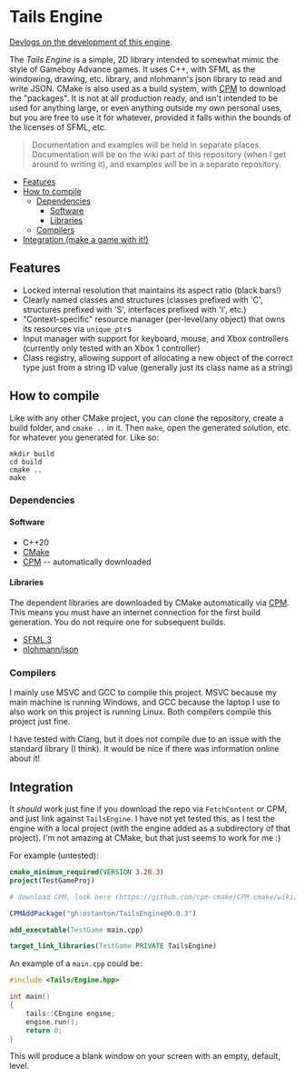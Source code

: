 # Tails Engine

[Devlogs on the development of this engine](https://www.youtube.com/playlist?list=PL8y2eQUFF8A-a4O3URQ2i6lYfzapD0ouc).

The *Tails Engine* is a simple, 2D library intended to somewhat mimic the style of Gameboy Advance games. It uses C++, with SFML as the windowing, drawing, etc. library, and nlohmann's json library to read and write JSON. CMake is also used as a build system, with [CPM](https://github.com/cpm-cmake/CPM.cmake) to download the "packages". It is not at all production ready, and isn't intended to be used for anything large, or even anything outside my own personal uses, but you are free to use it for whatever, provided it falls within the bounds of the licenses of SFML, etc.

> Documentation and examples will be held in separate places. Documentation will be on the wiki part of this repository (when I get around to writing it), and examples will be in a separate repository.

- [Features](#features)
- [How to compile](#how-to-compile)
  - [Dependencies](#dependencies)
    - [Software](#software)
    - [Libraries](#libraries)
  - [Compilers](#compilers)
- [Integration (make a game with it!)](#integration)

## Features

- Locked internal resolution that maintains its aspect ratio (black bars!)
- Clearly named classes and structures (classes prefixed with 'C', structures prefixed with 'S', interfaces prefixed with 'I', etc.)
- "Context-specific" resource manager (per-level/any object) that owns its resources via `unique_ptr`s
- Input manager with support for keyboard, mouse, and Xbox controllers (currently only tested with an Xbox 1 controller)
- Class registry, allowing support of allocating a new object of the correct type just from a string ID value (generally just its class name as a string)

## How to compile

Like with any other CMake project, you can clone the repository, create a build folder, and `cmake ..` in it. Then `make`, open the generated solution, etc. for whatever you generated for. Like so:
```
mkdir build
cd build
cmake ..
make
```

### Dependencies

#### Software

- C++20
- [CMake](https://cmake.org/)
- [CPM](https://github.com/cpm-cmake/CPM.cmake) -- automatically downloaded

#### Libraries

The dependent libraries are downloaded by CMake automatically via [CPM](https://github.com/cpm-cmake/CPM.cmake). This means you must have an internet connection for the first build generation. You do not require one for subsequent builds.

- [SFML 3](https://www.sfml-dev.org/)
- [nlohmann/json](https://github.com/nlohmann/json)

### Compilers

I mainly use MSVC and GCC to compile this project. MSVC because my main machine is running Windows, and GCC because the laptop I use to also work on this project is running Linux. Both compilers compile this project just fine.

I have tested with Clang, but it does not compile due to an issue with the standard library (I think). It would be nice if there was information online about it!

## Integration

It *should* work just fine if you download the repo via `FetchContent` or CPM, and just link against `TailsEngine`. I have not yet tested this, as I test the engine with a local project (with the engine added as a subdirectory of that project). I'm not amazing at CMake, but that just seems to work for me :)

For example (untested):

```cmake
cmake_minimum_required(VERSION 3.28.3)
project(TestGameProj)

# download CPM, look here (https://github.com/cpm-cmake/CPM.cmake/wiki/Downloading-CPM.cmake-in-CMake) or view CMakeLists.txt in TailsEngine root directory

CPMAddPackage("gh:ostanton/TailsEngine@0.0.3")

add_executable(TestGame main.cpp)

target_link_libraries(TestGame PRIVATE TailsEngine)
```

An example of a `main.cpp` could be:
```cpp
#include <Tails/Engine.hpp>

int main()
{
    tails::CEngine engine;
    engine.run();
    return 0;
}
```
This will produce a blank window on your screen with an empty, default, level.
